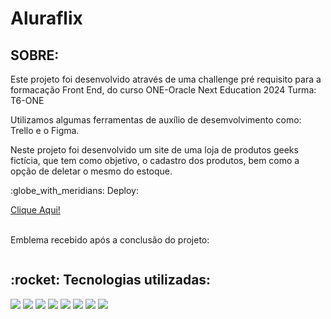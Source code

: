 <h1>Aluraflix</h1>

<h2>SOBRE: </h2>
<p>Este projeto foi desenvolvido através de uma challenge pré requisito para a formacação Front End, do curso ONE-Oracle Next Education 2024 Turma: T6-ONE</p>
<p>Utilizamos algumas ferramentas de auxílio de desemvolvimento como: Trello e o Figma. </p>
<p>Neste projeto foi  desenvolvido um site de uma loja de produtos geeks fictícia, que tem como objetivo, o cadastro dos produtos, bem como a opção de deletar o mesmo do estoque. </p>
<p>:globe_with_meridians: Deploy:</p><a href="https://valinor-geek-store.vercel.app/" target="_blank">Clique Aqui!</a>

<div>
  <br>
  <p>Emblema recebido após a conclusão do projeto:</p>
 <img ">
</div>

<h2>:rocket: Tecnologias utilizadas:</h2>
<div align="left">
  <img src="https://i.postimg.cc/wMbY2hYX/html-icon.png">
  <img src="https://i.postimg.cc/Wpgt5zdM/css-icon.png">
  <img src="https://i.postimg.cc/J0Dvh2t9/js-icon.png">
  <img src="https://i.postimg.cc/yYwM5sWc/211904-social-github-icon.png">
  <img src="https://i.postimg.cc/v852Bfmg/7564187-figma-logo-brand-icon.png">
  <img src="https://i.postimg.cc/85rV0cN8/node-icon.png">
  <img src="https://i.postimg.cc/CMNvVY19/mysql-icon.png">
  <img src="https://i.postimg.cc/vBX5CYzz/react-icon.png">
</div>
